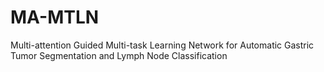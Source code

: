 # MA-MTLN
Multi-attention Guided Multi-task Learning Network for Automatic Gastric Tumor Segmentation  and Lymph Node Classification
